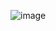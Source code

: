 
![image](https://user-images.githubusercontent.com/100985462/160974232-b6bf9859-770e-41b7-9e2b-a2f75b8731b0.png)
